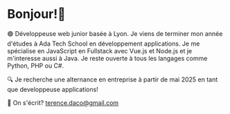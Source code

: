 # Bonjour!👋

🟢 Développeuse web junior basée à Lyon. Je viens de terminer mon année d'études à Ada Tech School en développement applications.
Je me spécialise en JavaScript en Fullstack avec Vue.js et Node.js et je m'interesse aussi à Java. Je reste ouverte à tous les langages comme Python, PHP ou C#.

🔍 Je recherche une alternance en entreprise à partir de mai 2025 en tant que developpeuse applications!

📨 On s'écrit? terence.daco@gmail.com
